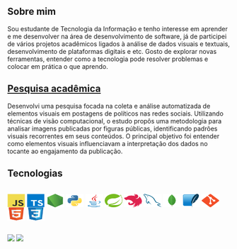 ## Sobre mim
Sou estudante de Tecnologia da Informação e tenho interesse em aprender e me desenvolver na área de desenvolvimento de software, já de participei de vários projetos acadêmicos ligados à análise de dados visuais e textuais, desenvolvimento de plataformas digitais e etc. Gosto de explorar novas ferramentas, entender como a tecnologia pode resolver problemas e colocar em prática o que aprendo.

## <a href="https://dl.acm.org/doi/10.1145/3680127.3680218" target="_blank">Pesquisa acadêmica</a>
Desenvolvi uma pesquisa focada na coleta e análise automatizada de elementos visuais em postagens de políticos nas redes sociais. Utilizando técnicas de visão computacional, o estudo propôs uma metodologia para analisar imagens publicadas por figuras públicas, identificando padrões visuais recorrentes em seus conteúdos. O principal objetivo foi entender como elementos visuais influenciavam  a interpretação dos dados no tocante ao engajamento da publicação.

<!-- <div align="center">
  <a href="https://github.com/JoseEliodoro">
  <img height="180em" src="https://github-readme-stats.vercel.app/api?username=joseeliodoro&show_icons=true&theme=codeSTACKr&include_all_commits=true&count_private=true"/>
  <img height="180em" src="https://github-readme-stats.vercel.app/api/top-langs/?username=joseeliodoro&layout=compact&langs_count=7&theme=codeSTACKr"/>
</div> -->
## Tecnologias
<div style="display: inline_block"><br>
  <img align="center" height="30" width="40" src="https://raw.githubusercontent.com/devicons/devicon/master/icons/javascript/javascript-original.svg" title="javascript" title="javascritp">
  <img align="center" height="30" width="40" src="https://raw.githubusercontent.com/devicons/devicon/master/icons/typescript/typescript-original.svg" title="typescript">
  <img align="center" height="30" width="40" src="https://raw.githubusercontent.com/devicons/devicon/master/icons/nodejs/nodejs-original.svg" title="nodejs">
  <img align="center" height="30" width="40" src="https://raw.githubusercontent.com/devicons/devicon/master/icons/python/python-original.svg" title="python">
  <img align="center" height="30" width="40" src="https://raw.githubusercontent.com/devicons/devicon/master/icons/java/java-original.svg" title="java">
  <img align="center" height="30" width="40" src="https://raw.githubusercontent.com/devicons/devicon/master/icons/spring/spring-original.svg" title="spring">
  <img align="center" height="30" width="40" src="https://raw.githubusercontent.com/devicons/devicon/master/icons/nestjs/nestjs-original.svg" title="nestjs">
  <img align="center" height="30" width="40" src="https://github.com/devicons/devicon/blob/master/icons/mysql/mysql-original.svg" title="mysql">
  <img align="center" height="30" width="40" src="https://github.com/devicons/devicon/blob/master/icons/mongodb/mongodb-original.svg" title="mongodb">
  <img align="center" height="30" width="40" src="https://github.com/devicons/devicon/blob/master/icons/sqlite/sqlite-original.svg" title="sqlite">
  <img align="center" height="30" width="40" src="https://github.com/devicons/devicon/blob/master/icons/git/git-original.svg" title="git">
  <img align="center" height="30" width="40" src="https://raw.githubusercontent.com/devicons/devicon/master/icons/html5/html5-original.svg" title="html5">
  <img align="center" height="30" width="40" src="https://raw.githubusercontent.com/devicons/devicon/master/icons/css3/css3-original.svg" title="css3">
</div>
<br>

<div> 
  
  <a href = "mailto:jose85751696@gmail.com"><img src="https://img.shields.io/badge/Gmail-D14836?style=for-the-badge&logo=gmail&logoColor=white" target="_blank"></a>
  <a href = "https://www.linkedin.com/in/joseeliodoro/"><img src="https://img.shields.io/badge/-LinkedIn-0077B5?style=for-the-badge&logo=linkedin&logoColor=white" target="_blank"></a>

</div>


